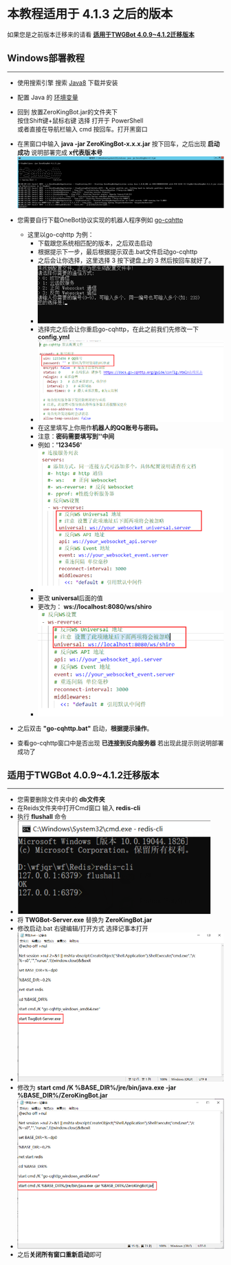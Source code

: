 # 本教程适用于 4.1.3 之后的版本
如果您是之前版本迁移来的请看 <a href="#update">**适用于TWGBot 4.0.9~4.1.2迁移版本**</a>
  
Windows部署教程
---
---
- 使用搜索引擎 搜索 [Java8](https://www.java.com/zh-CN/) 下载并安装
- 配置 Java 的 [环境变量](https://zhuanlan.zhihu.com/p/146558611)
- 回到 放置ZeroKingBot.jar的文件夹下 <br/>
  按住Shift键+鼠标右键 选择 打开于 PowerShell<br/>
  或者直接在导航栏输入 cmd 按回车。打开黑窗口
- 在黑窗口中输入 **java -jar ZeroKingBot-x.x.x.jar** 按下回车，之后出现 **启动成功** 说明部署完成 **x代表版本号**
  ![](../.github/image/winJar.png)

- 您需要自行下载OneBot协议实现的机器人程序例如 [go-cqhttp](https://github.com/Mrs4s/go-cqhttp/releases)
  - 这里以go-cqhttp 为例：
     - 下载跟您系统相匹配的版本，之后双击启动
     - 根据提示下一步，最后根据提示双击.bat文件启动go-cqhttp
     - 之后会让你选择，这里选择 3  按下键盘上的 3 然后按回车就好了。
     - ![](../.github/image/go-cqhttp-config.png)
     - 选择完之后会让你重启go-cqhttp，在此之前我们先修改一下 **config.yml**
     - ![](../.github/image/go-cqhttp-up.png)
     - 在这里填写上你用作**机器人的QQ账号与密码。**
     - 注意：**密码需要填写到''中间**
     - 例如：**'123456'**
     - ![](../.github/image/go-cqhttp-ws.png)
     - 更改 **universal**后面的值
     - 更改为： **ws://localhost:8080/ws/shiro**
     - ![](../.github/image/go-cqhttp-lows.png)
- 之后双击 **"go-cqhttp.bat"** 启动，**根据提示操作**。
- 查看go-cqhttp窗口中是否出现 **已连接到反向服务器** 若出现此提示则说明部署成功了




适用于TWGBot 4.0.9~4.1.2迁移版本
---
---
<p id="update"></p>

- 您需要删除文件夹中的 **db文件夹** 
- 在Reids文件夹中打开Cmd窗口 输入 **redis-cli**
- 执行 **flushall** 命令
- ![](../.github/image/redis.png)
- 将 **TWGBot-Server.exe**  替换为 **ZeroKingBot.jar** 
- 修改启动.bat 右键编辑/打开方式 选择记事本打开
- ![](../.github/image/up.png)
- 修改为 **start cmd /K %BASE_DIR%/jre/bin/java.exe -jar %BASE_DIR%/ZeroKingBot.jar**
- ![](../.github/image/upd.png)
- 之后**关闭所有窗口重新启动**即可

